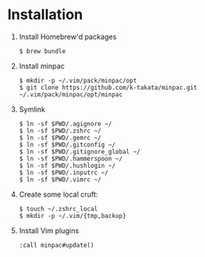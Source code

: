 # Installation

1. Install Homebrew'd packages
    ```shell
    $ brew bundle
    ```
2. Install minpac
    ```shell
    $ mkdir -p ~/.vim/pack/minpac/opt
    $ git clone https://github.com/k-takata/minpac.git ~/.vim/pack/minpac/opt/minpac
    ```
3. Symlink
    ```shell
    $ ln -sf $PWD/.agignore ~/
    $ ln -sf $PWD/.zshrc ~/
    $ ln -sf $PWD/.gemrc ~/
    $ ln -sf $PWD/.gitconfig ~/
    $ ln -sf $PWD/.gitignore_global ~/
    $ ln -sf $PWD/.hammerspoon ~/
    $ ln -sf $PWD/.hushlogin ~/
    $ ln -sf $PWD/.inputrc ~/
    $ ln -sf $PWD/.vimrc ~/
    ```
4. Create some local cruft:
    ```shell
    $ touch ~/.zshrc_local
    $ mkdir -p ~/.vim/{tmp,backup}
    ```
5. Install Vim plugins
    ```vim
    :call minpac#update()
    ```
